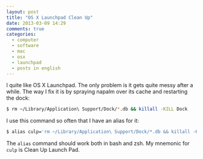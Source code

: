 ```yaml
---
layout: post
title: "OS X Launchpad Clean Up"
date: 2013-03-09 14:29
comments: true
categories:
  - computer
  - software
  - mac
  - osx
  - launchpad
  - posts in english
---
```

I quite like OS X Launchpad. The only problem is it gets quite messy
after a while. The way I fix it is by spraying napalm over its cache and
restarting the dock:

``` bash Clean up Launchpad
$ rm ~/Library/Application\ Support/Dock/*.db && killall -KILL Dock
```

I use this command so often that I have an alias for it:

``` bash Clean up Launchpad shell alias
$ alias culp='rm ~/Library/Application\ Support/Dock/*.db && killall -KILL Dock'
```

The `alias` command should work both in bash and zsh. My mnemonic for
```culp``` is Clean Up Launch Pad.
